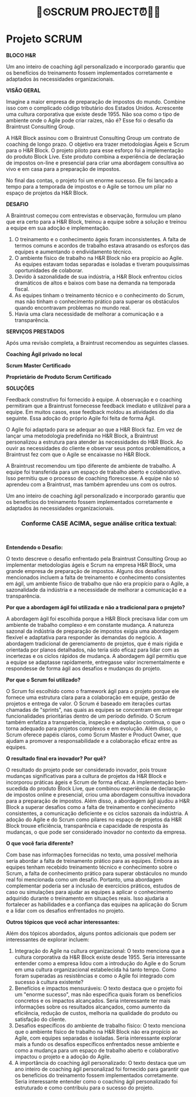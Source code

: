 <!DOCTYPE html><html><head><meta http-equiv="Content-Type" content="text/html; charset=UTF-8"><link rel="stylesheet" type="text/css" id="u0" href="https://pt.rakko.tools/tools/129/lib/tinymce/skins/ui/oxide/content.min.css"><link rel="stylesheet" type="text/css" id="u1" href="https://pt.rakko.tools/tools/129/lib/tinymce/skins/content/default/content.min.css"></head><body id="tinymce" class="mce-content-body " data-id="content" contenteditable="true" spellcheck="false"><h1 style="text-align: center;" data-mce-style="text-align: center;"><strong>📅⏲</strong><strong>SCRUM PROJECT</strong><strong>⏰👩‍💻</strong></h1><h1>Projeto SCRUM</h1><p><strong>BLOCO H&amp;R</strong></p><p>Um ano inteiro de coaching ágil personalizado e incorporado garantiu que os benefícios do treinamento fossem implementados corretamente e adaptados às necessidades organizacionais.</p><p><strong>VISÃO GERAL</strong></p><p>Imagine a maior empresa de preparação de impostos do mundo. Combine isso com o complicado código tributário dos Estados Unidos. Acrescente uma cultura corporativa que existe desde 1955. Não soa como o tipo de ambiente onde o Agile pode criar raízes, não é? Esse foi o desafio da Braintrust Consulting Group.</p><p>A H&amp;R Block assinou com o Braintrust Consulting Group um contrato de coaching de longo prazo. O objetivo era trazer metodologias Ágeis e Scrum para o H&amp;R Block. O projeto piloto para esse esforço foi a implementação do produto Block Live. Este produto combina a experiência de declaração de impostos on-line e presencial para criar uma abordagem consultiva ao vivo e em casa para a preparação de impostos.</p><p>No final das contas, o projeto foi um enorme sucesso. Ele foi lançado a tempo para a temporada de impostos e o Agile se tornou um pilar no espaço de projetos da H&amp;R Block.</p><p><strong>DESAFIO</strong></p><p>A Braintrust começou com entrevistas e observação, formulou um plano que era certo para a H&amp;R Block, treinou a equipe sobre a solução e treinou a equipe em sua adoção e implementação.</p><ol><li>O treinamento e o conhecimento ágeis foram inconsistentes. A falta de termos comuns e acordos de trabalho estava atrasando os esforços das equipes e aumentando o endividamento técnico.</li><li>O ambiente físico de trabalho na H&amp;R Block não era propício ao Agile. As equipes estavam todas separadas e isoladas e tiveram pouquíssimas oportunidades de colaborar.</li><li>Devido à sazonalidade de sua indústria, a H&amp;R Block enfrentou ciclos dramáticos de altos e baixos com base na demanda na temporada fiscal.</li><li>As equipes tinham o treinamento técnico e o conhecimento do Scrum, mas não tinham o conhecimento prático para superar os obstáculos quando encontravam problemas no mundo real.</li><li>Havia uma clara necessidade de melhorar a comunicação e a transparência.</li></ol><p><strong>SERVIÇOS PRESTADOS</strong></p><p>Após uma revisão completa, a Braintrust recomendou as seguintes classes.</p><p><strong>Coaching Ágil privado no local</strong></p><p><strong>Scrum Master Certificado</strong></p><p><strong>Proprietário de Produto Scrum Certificado</strong></p><p><strong>SOLUÇÕES</strong></p><p>Feedback construtivo foi fornecido à equipe. A observação e o coaching permitiram que a Braintrust fornecesse feedback imediato e utilizável para a equipe. Em muitos casos, esse feedback moldou as atividades do dia seguinte. Essa adoção do próprio Agile foi feita de forma Ágil.</p><p>O Agile foi adaptado para se adequar ao que a H&amp;R Block faz. Em vez de lançar uma metodologia predefinida no H&amp;R Block, a Braintrust personalizou a estrutura para atender às necessidades do H&amp;R Block. Ao ouvir as necessidades do cliente e observar seus pontos problemáticos, a Braintrust fez com que o Agile se encaixasse no H&amp;R Block.</p><p>A Braintrust recomendou um tipo diferente de ambiente de trabalho. A equipe foi transferida para um espaço de trabalho aberto e colaborativo. Isso permitiu que o processo de coaching florescesse. A equipe não só aprendeu com a Braintrust, mas também aprendeu uns com os outros.</p><p>Um ano inteiro de coaching ágil personalizado e incorporado garantiu que os benefícios do treinamento fossem implementados corretamente e adaptados às necessidades organizacionais.</p><h3 data-mce-style="text-align: center;" style="text-align: center;"><strong>&nbsp;</strong><strong>Conforme CASE ACIMA, segue análise crítica textual:</strong></h3><p><br></p><p><strong>Entendendo o Desafio:</strong></p><p>O texto descreve o desafio enfrentado pela Braintrust Consulting Group ao implementar metodologias ágeis e Scrum na empresa H&amp;R Block, uma grande empresa de preparação de impostos. Alguns dos desafios mencionados incluem a falta de treinamento e conhecimento consistentes em ágil, um ambiente físico de trabalho que não era propício para o Agile, a sazonalidade da indústria e a necessidade de melhorar a comunicação e a transparência.</p><p><strong>Por que a abordagem ágil foi utilizada e não a tradicional para o projeto?</strong></p><p>A abordagem ágil foi escolhida porque a H&amp;R Block precisava lidar com um ambiente de trabalho complexo e em constante mudança. A natureza sazonal da indústria de preparação de impostos exigia uma abordagem flexível e adaptativa para responder às demandas do negócio. A abordagem tradicional de gerenciamento de projetos, que é mais rígida e orientada por planos detalhados, não teria sido eficaz para lidar com as incertezas e os ciclos rápidos de mudança. A abordagem ágil permitiu que a equipe se adaptasse rapidamente, entregasse valor incrementalmente e respondesse de forma ágil aos desafios e mudanças do projeto.</p><p><strong>Por que o Scrum foi utilizado?</strong></p><p>O Scrum foi escolhido como o framework ágil para o projeto porque ele fornece uma estrutura clara para a colaboração em equipe, gestão de projetos e entrega de valor. O Scrum é baseado em iterações curtas chamadas de "sprints", nas quais as equipes se concentram em entregar funcionalidades prioritárias dentro de um período definido. O Scrum também enfatiza a transparência, inspeção e adaptação contínua, o que o torna adequado para projetos complexos e em evolução. Além disso, o Scrum oferece papéis claros, como Scrum Master e Product Owner, que ajudam a promover a responsabilidade e a colaboração eficaz entre as equipes.</p><p><strong>O resultado final era inovador? Por quê?</strong></p><p>O resultado do projeto pode ser considerado inovador, pois trouxe mudanças significativas para a cultura de projetos da H&amp;R Block e incorporou práticas ágeis e Scrum de forma eficaz. A implementação bem-sucedida do produto Block Live, que combinou experiência de declaração de impostos online e presencial, criou uma abordagem consultiva inovadora para a preparação de impostos. Além disso, a abordagem ágil ajudou a H&amp;R Block a superar desafios como a falta de treinamento e conhecimento consistentes, a comunicação deficiente e os ciclos sazonais da indústria. A adoção do Agile e do Scrum como pilares no espaço de projetos da H&amp;R Block trouxe eficiência, transparência e capacidade de resposta às mudanças, o que pode ser considerado inovador no contexto da empresa.</p><p><strong>O que você faria diferente?</strong></p><p>Com base nas informações fornecidas no texto, uma possível melhoria seria abordar a falta de treinamento prático para as equipes. Embora as equipes tenham recebido treinamento técnico e conhecimento sobre o Scrum, a falta de conhecimento prático para superar obstáculos no mundo real foi mencionada como um desafio. Portanto, uma abordagem complementar poderia ser a inclusão de exercícios práticos, estudos de caso ou simulações para ajudar as equipes a aplicar o conhecimento adquirido durante o treinamento em situações reais. Isso ajudaria a fortalecer as habilidades e a confiança das equipes na aplicação do Scrum e a lidar com os desafios enfrentados no projeto.</p><p><strong>Outros tópicos que você achar interessantes:</strong></p><p>Além dos tópicos abordados, alguns pontos adicionais que podem ser interessantes de explorar incluem:</p><ol><li>Integração do Agile na cultura organizacional: O texto menciona que a cultura corporativa da H&amp;R Block existe desde 1955. Seria interessante entender como a empresa lidou com a introdução do Agile e do Scrum em uma cultura organizacional estabelecida há tanto tempo. Como foram superadas as resistências e como o Agile foi integrado com sucesso à cultura existente?</li><li>Benefícios e impactos mensuráveis: O texto destaca que o projeto foi um "enorme sucesso", mas não especifica quais foram os benefícios concretos e os impactos alcançados. Seria interessante ter mais informações sobre os resultados alcançados, como aumento da eficiência, redução de custos, melhoria na qualidade do produto ou satisfação do cliente.</li><li>Desafios específicos do ambiente de trabalho físico: O texto menciona que o ambiente físico de trabalho na H&amp;R Block não era propício ao Agile, com equipes separadas e isoladas. Seria interessante explorar mais a fundo os desafios específicos enfrentados nesse ambiente e como a mudança para um espaço de trabalho aberto e colaborativo impactou o projeto e a adoção do Agile.</li><li>A importância do coaching ágil personalizado: O texto destaca que um ano inteiro de coaching ágil personalizad foi fornecido para garantir que os benefícios do treinamento fossem implementados corretamente. Seria interessante entender como o coaching ágil personalizado foi estruturado e como contribuiu para o sucesso do projeto.</li></ol></body></html>
